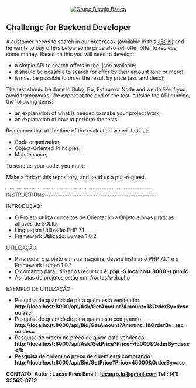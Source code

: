 <p align="center">
  <a href="https://www.btc-banco.com">
      <img src="https://s3.amazonaws.com/assinaturas-de-emails/btc.png" alt="Grupo Bitcoin Banco"/>
  </a>
</p>

## Challenge for Backend Developer

A customer needs to search in our orderbook (available in this <a href="https://github.com/Bitcoin-Banco-Cryptocurrency/Challenge-OneDay/blob/master/OrderBook.json">JSON</a>) and he wants to buy offers below some price also sell offer offer to recieve some money.
Based on this you will need to develop:

- a simple API to search offers in the .json available;
- it should be possible to search for offer by their amount (one or more);
- it must be possible to order the result by price (asc and desc);

The test should be done in Ruby, Go, Python or Node and we do like if you avoid frameworks. We expect at the end of the test, outside the API running, the following items:

- an explanation of what is needed to make your project work;
- an explanation of how to perform the tests;

Remember that at the time of the evaluation we will look at:

- Code organization;
- Object-Oriented Principles;
- Maintenance;

To send us your code, you must:

Make a fork of this repository, and send us a pull-request.

-------------------------------------------------------------- INSTRUCTIONS -----------------------------------------------

INTRODUÇÃO:

- O Projeto utiliza conceitos de Orientação a Objeto e boas práticas através de SOLID.
- Linguagem Utilizada: PHP 7.1
- Framework Utilizado: Lumen 1.0.2

UTILIZAÇÃO:

- Para rodar o projeto em sua máquina, deverá instalar o PHP 7.1.* e o Framework Lumen 1.0.*
- O comando para utilizar os recursos é: <b> php -S localhost:8000 -t public </b> 
- As rotas do projetos estão em: /routes/web.php

EXEMPLO DE UTILIZAÇÃO:

- Pesquisa de quantidade para quem está vendendo: <b> http://localhost:8000/api/Ask/GetAmount?Amount=1&OrderBy=desc ou asc </b>
- Pesquisa de quantidade para quem está comprando: <b> http://localhost:8000/api/Bid/GetAmount?Amount=1&OrderBy=asc ou desc </b>
- Pesquisa de ordem no preço de quem está vendendo: <b> http://localhost:8000/api/Ask/GetPrice?Price=45000&OrderBy=desc </b
- Pesquisa de ordem no preço de quem está comprando: <b> http://localhost:8000/api/Bid/GetPrice?Price=45000&OrderBy=asc </b>

CONTATO:
Autor : Lucas Pires
Email : lucasrp.lp@gmail.com 
Tel   : (41) 99569-0719
